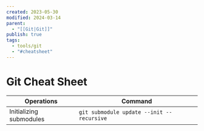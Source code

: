 ```yaml
---
created: 2023-05-30
modified: 2024-03-14
parent:
  - "[[Git|Git]]"
publish: true
tags:
  - tools/git
  - "#cheatsheet"
---
```


# Git Cheat Sheet

| Operations              | Command                                   | 
| ----------------------- | ----------------------------------------- |
| Initializing submodules | `git submodule update --init --recursive` |
